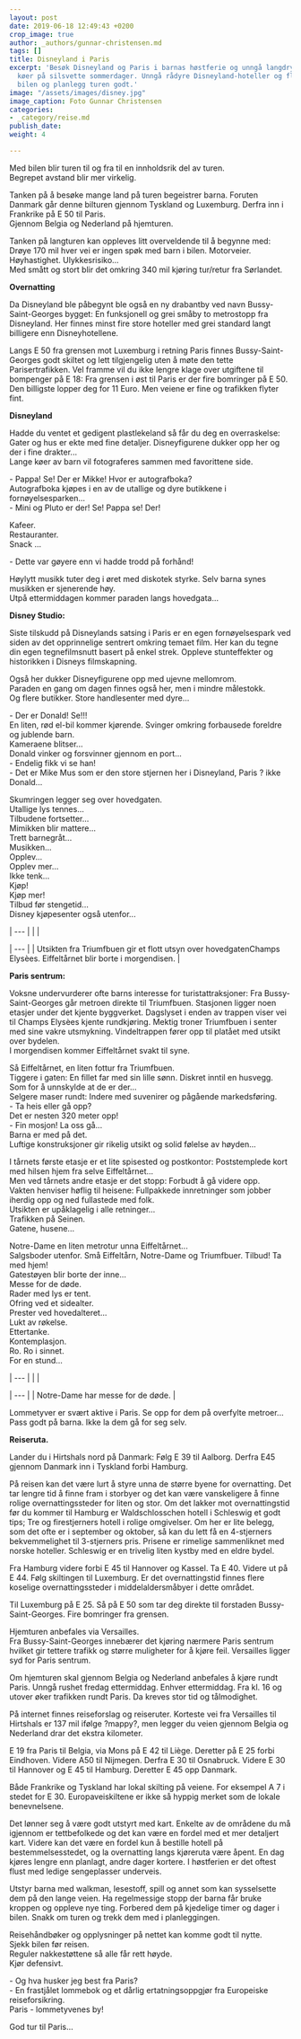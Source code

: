 ```yaml
---
layout: post
date: 2019-06-18 12:49:43 +0200
crop_image: true
author: _authors/gunnar-christensen.md
tags: []
title: Disneyland i Paris
excerpt: 'Besøk Disneyland og Paris i barnas høstferie og unngå langdryge, uendelige
  køer på silsvette sommerdager. Unngå rådyre Disneyland-hoteller og flyreiser: Ta
  bilen og planlegg turen godt.'
image: "/assets/images/disney.jpg"
image_caption: Foto Gunnar Christensen
categories:
- _category/reise.md
publish_date: 
weight: 4

---
```

Med bilen blir turen til og fra til en innholdsrik del av turen.  
Begrepet avstand blir mer virkelig.

Tanken på å besøke mange land på turen begeistrer barna. Foruten Danmark går denne bilturen gjennom Tyskland og Luxemburg. Derfra inn i Frankrike på E 50 til Paris.  
Gjennom Belgia og Nederland på hjemturen.

Tanken på langturen kan oppleves litt overveldende til å begynne med: Drøye 170 mil hver vei er ingen spøk med barn i bilen. Motorveier. Høyhastighet. Ulykkesrisiko...  
Med smått og stort blir det omkring 340 mil kjøring tur/retur fra Sørlandet.

**Overnatting**

Da Disneyland ble påbegynt ble også en ny drabantby ved navn Bussy-Saint-Georges bygget: En funksjonell og grei småby to metrostopp fra Disneyland. Her finnes minst fire store hoteller med grei standard langt billigere enn Disneyhotellene.

Langs E 50 fra grensen mot Luxemburg i retning Paris finnes Bussy-Saint-Georges godt skiltet og lett tilgjengelig uten å møte den tette Parisertrafikken. Vel framme vil du ikke lengre klage over utgiftene til bompenger på E 18: Fra grensen i øst til Paris er der fire bomringer på E 50. Den billigste lopper deg for 11 Euro. Men veiene er fine og trafikken flyter fint.

**Disneyland**

Hadde du ventet et gedigent plastlekeland så får du deg en overraskelse: Gater og hus er ekte med fine detaljer. Disneyfigurene dukker opp her og der i fine drakter...  
Lange køer av barn vil fotograferes sammen med favorittene side.

\- Pappa! Se! Der er Mikke! Hvor er autografboka?  
Autografboka kjøpes i en av de utallige og dyre butikkene i fornøyelsesparken...  
\- Mini og Pluto er der! Se! Pappa se! Der!

Kafeer.  
Restauranter.  
Snack ...

\- Dette var gøyere enn vi hadde trodd på forhånd!

Høylytt musikk tuter deg i øret med diskotek styrke. Selv barna synes musikken er sjenerende høy.  
Utpå ettermiddagen kommer paraden langs hovedgata...

**Disney Studio:**

Siste tilskudd på Disneylands satsing i Paris er en egen fornøyelsespark ved siden av det opprinnelige sentrert omkring temaet film. Her kan du tegne din egen tegnefilmsnutt basert på enkel strek. Oppleve stunteffekter og historikken i Disneys filmskapning.

Også her dukker Disneyfigurene opp med ujevne mellomrom.  
Paraden en gang om dagen finnes også her, men i mindre målestokk.  
Og flere butikker. Store handlesenter med dyre...

\- Der er Donald! Se!!!  
En liten, rød el-bil kommer kjørende. Svinger omkring forbausede foreldre og jublende barn.  
Kameraene blitser...  
Donald vinker og forsvinner gjennom en port...  
\- Endelig fikk vi se han!  
\- Det er Mike Mus som er den store stjernen her i Disneyland, Paris ? ikke Donald...

Skumringen legger seg over hovedgaten.  
Utallige lys tennes...  
Tilbudene fortsetter...  
Mimikken blir mattere...  
Trett barnegråt...  
Musikken...  
Opplev...  
Opplev mer...  
Ikke tenk...  
Kjøp!  
Kjøp mer!  
Tilbud før stengetid...  
Disney kjøpesenter også utenfor...

| --- |
|  |

| --- |
| Utsikten fra Triumfbuen gir et flott utsyn over hovedgatenChamps Elysèes. Eiffeltårnet blir borte i morgendisen. |

**Paris sentrum:**

Voksne undervurderer ofte barns interesse for turistattraksjoner: Fra Bussy-Saint-Georges går metroen direkte til Triumfbuen. Stasjonen ligger noen etasjer under det kjente byggverket. Dagslyset i enden av trappen viser vei til Champs Elysèes kjente rundkjøring. Mektig troner Triumfbuen i senter med sine vakre utsmykning. Vindeltrappen fører opp til platået med utsikt over bydelen.  
I morgendisen kommer Eiffeltårnet svakt til syne.

Så Eiffeltårnet, en liten fottur fra Triumfbuen.  
Tiggere i gaten: En fillet far med sin lille sønn. Diskret inntil en husvegg. Som for å unnskylde at de er der...  
Selgere maser rundt: Indere med suvenirer og pågående markedsføring.  
\- Ta heis eller gå opp?  
Det er nesten 320 meter opp!  
\- Fin mosjon! La oss gå...  
Barna er med på det.  
Luftige konstruksjoner gir rikelig utsikt og solid følelse av høyden...

I tårnets første etasje er et lite spisested og postkontor: Poststemplede kort med hilsen hjem fra selve Eiffeltårnet...  
Men ved tårnets andre etasje er det stopp: Forbudt å gå videre opp.  
Vakten henviser høflig til heisene: Fullpakkede innretninger som jobber iherdig opp og ned fullastede med folk.  
Utsikten er upåklagelig i alle retninger...  
Trafikken på Seinen.  
Gatene, husene...

Notre-Dame en liten metrotur unna Eiffeltårnet...  
Salgsboder utenfor. Små Eiffeltårn, Notre-Dame og Triumfbuer. Tilbud! Ta med hjem!  
Gatestøyen blir borte der inne...  
Messe for de døde.  
Rader med lys er tent.  
Ofring ved et sidealter.  
Prester ved hovedalteret...  
Lukt av røkelse.  
Ettertanke.  
Kontemplasjon.  
Ro. Ro i sinnet.  
For en stund...

| --- |
|  |

| --- |
| Notre-Dame har messe for de døde. |

Lommetyver er svært aktive i Paris. Se opp for dem på overfylte metroer...  
Pass godt på barna. Ikke la dem gå for seg selv.

**Reiseruta.**

Lander du i Hirtshals nord på Danmark: Følg E 39 til Aalborg. Derfra E45 gjennom Danmark inn i Tyskland forbi Hamburg.

På reisen kan det være lurt å styre unna de større byene for overnatting. Det tar lengre tid å finne fram i storbyer og det kan være vanskeligere å finne rolige overnattingssteder for liten og stor. Om det lakker mot overnattingstid før du kommer til Hamburg er Waldschlosschen hotell i Schleswig et godt tips; Tre og firestjerners hotell i rolige omgivelser. Om her er lite belegg, som det ofte er i september og oktober, så kan du lett få en 4-stjerners bekvemmelighet til 3-stjerners pris. Prisene er rimelige sammenliknet med norske hoteller. Schleswig er en trivelig liten kystby med en eldre bydel.

Fra Hamburg videre forbi E 45 til Hannover og Kassel. Ta E 40. Videre ut på E 44. Følg skiltingen til Luxemburg. Er det overnattingstid finnes flere koselige overnattingssteder i middelaldersmåbyer i dette området.

Til Luxemburg på E 25. Så på E 50 som tar deg direkte til forstaden Bussy-Saint-Georges. Fire bomringer fra grensen.

Hjemturen anbefales via Versailles.  
Fra Bussy-Saint-Georges innebærer det kjøring nærmere Paris sentrum hvilket gir tettere trafikk og større muligheter for å kjøre feil. Versailles ligger syd for Paris sentrum.

Om hjemturen skal gjennom Belgia og Nederland anbefales å kjøre rundt Paris. Unngå rushet fredag ettermiddag. Enhver ettermiddag. Fra kl. 16 og utover øker trafikken rundt Paris. Da kreves stor tid og tålmodighet.

På internet finnes reiseforslag og reiseruter. Korteste vei fra Versailles til Hirtshals er 137 mil ifølge ?mappy?, men legger du veien gjennom Belgia og Nederland drar det ekstra kilometer.

E 19 fra Paris til Belgia, via Mons på E 42 til Liège. Deretter på E 25 forbi Eindhoven. Videre A50 til Nijmegen. Derfra E 30 til Osnabruck. Videre E 30 til Hannover og E 45 til Hamburg. Deretter E 45 opp Danmark.

Både Frankrike og Tyskland har lokal skilting på veiene. For eksempel A 7 i stedet for E 30. Europaveiskiltene er ikke så hyppig merket som de lokale benevnelsene.

Det lønner seg å være godt utstyrt med kart. Enkelte av de områdene du må igjennom er tettbefolkede og det kan være en fordel med et mer detaljert kart. Videre kan det være en fordel kun å bestille hotell på bestemmelsesstedet, og la overnatting langs kjøreruta være åpent. En dag kjøres lengre enn planlagt, andre dager kortere. I høstferien er det oftest flust med ledige sengeplasser underveis.

Utstyr barna med walkman, lesestoff, spill og annet som kan sysselsette dem på den lange veien. Ha regelmessige stopp der barna får bruke kroppen og oppleve nye ting. Forbered dem på kjedelige timer og dager i bilen. Snakk om turen og trekk dem med i planleggingen.

Reisehåndbøker og opplysninger på nettet kan komme godt til nytte.  
Sjekk bilen før reisen.  
Reguler nakkestøttene så alle får rett høyde.  
Kjør defensivt.

\- Og hva husker jeg best fra Paris?  
\- En frastjålet lommebok og et dårlig ertatningsoppgjør fra Europeiske reiseforsikring.  
Paris - lommetyvenes by!

God tur til Paris...